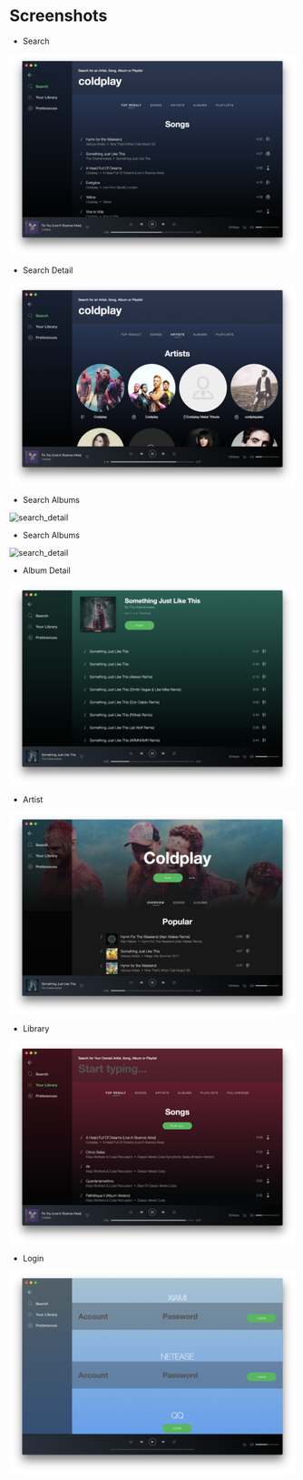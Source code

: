 # Screenshots

- Search

![search](media/search.png)

- Search Detail

![search_detail](media/search_detail.png)

- Search Albums

![search_detail](media/search_albums.png)

- Search Albums

![search_detail](media/search_albums.png)

- Album Detail

![album_detail](media/album.png)

- Artist

![artist](media/artist.png)

- Library

![library](media/library.png)

- Login

![login](media/login.png)
